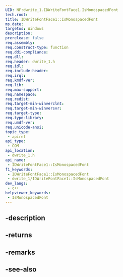 ```yaml
---
UID: NF:dwrite_1.IDWriteFontFace1.IsMonospacedFont
tech.root: 
title: IDWriteFontFace1::IsMonospacedFont
ms.date: 
targetos: Windows
description: 
prerelease: false
req.assembly: 
req.construct-type: function
req.ddi-compliance: 
req.dll: 
req.header: dwrite_1.h
req.idl: 
req.include-header: 
req.irql: 
req.kmdf-ver: 
req.lib: 
req.max-support: 
req.namespace: 
req.redist: 
req.target-min-winverclnt: 
req.target-min-winversvr: 
req.target-type: 
req.type-library: 
req.umdf-ver: 
req.unicode-ansi: 
topic_type:
 - apiref
api_type:
 - COM
api_location:
 - dwrite_1.h
api_name:
 - IDWriteFontFace1::IsMonospacedFont
f1_keywords:
 - IDWriteFontFace1::IsMonospacedFont
 - dwrite_1/IDWriteFontFace1::IsMonospacedFont
dev_langs:
 - c++
helpviewer_keywords:
 - IsMonospacedFont
---
```


## -description

## -returns

## -remarks

## -see-also

